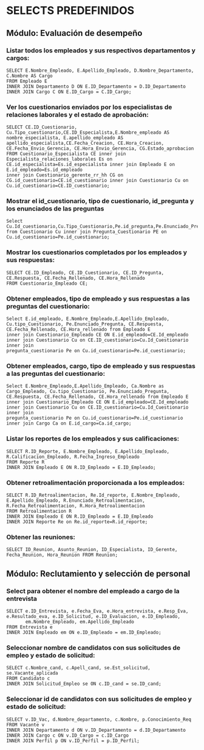 # SELECTS PREDEFINIDOS

## Módulo: Evaluación de desempeño
### Listar todos los empleados y sus respectivos departamentos y cargos:
	SELECT E.Nombre_Empleado, E.Apellido_Empleado, D.Nombre_Departamento, C.Nombre AS Cargo
	FROM Empleado E
	INNER JOIN Departamento D ON E.ID_Departamento = D.ID_Departamento
	INNER JOIN Cargo C ON E.ID_Cargo = C.ID_Cargo;
	
### Ver los cuestionarios enviados por los especialistas de relaciones laborales y el estado de aprobación:
	SELECT CE.ID_Cuestionario, Cu.Tipo_cuestionario,CE.ID_Especialista,E.Nombre_empleado AS nombre_especialista, E.apellido_empleado AS apellido_especialista,CE.Fecha_Creacion, CE.Hora_Creacion, CE.Fecha_Envio_Gerencia, CE.Hora_Envio_Gerencia, CG.Estado_aprobacion
	FROM Cuestionario_Especialista CE inner join Especialista_relaciones_laborales Es on CE.id_especialista=Es.id_especialista inner join Empleado E on E.id_empleado=Es.id_empleado 
	inner join Cuestionario_gerente_rr_hh CG on CG.id_cuestionario=CE.id_cuestionario inner join Cuestionario Cu on Cu.id_cuestionario=CE.ID_cuestionario;


### Mostrar el id_cuestionario, tipo de cuestionario, id_pregunta y los enunciados de las preguntas
	Select Cu.Id_cuestionario,Cu.Tipo_Cuestionario,Pe.id_pregunta,Pe.Enunciado_Pregunta from Cuestionario Cu inner join Pregunta_Cuestionario PE on Cu.id_cuestionario=Pe.id_cuestionario;
	
	
 ### Mostrar los cuestionarios completados por los empleados y sus respuestas:
	SELECT CE.ID_Empleado, CE.ID_Cuestionario, CE.ID_Pregunta, CE.Respuesta, CE.Fecha_Rellenado, CE.Hora_Rellenado
	FROM Cuestionario_Empleado CE;
	
### Obtener empleados, tipo de empleado y sus respuestas a las preguntas del cuestionario:
	Select E.id_empleado, E.Nombre_Empleado,E.Apellido_Empleado, Cu.tipo_Cuestionario, Pe.Enunciado_Pregunta, CE.Respuesta, CE.Fecha_Rellenado, CE.Hora_rellenado from Empleado E 
	inner join Cuestionario_Empleado CE ON E.id_empleado=CE.Id_empleado inner join Cuestionario Cu on CE.ID_cuestionario=Cu.Id_Cuestionario inner join
	pregunta_cuestionario Pe on Cu.id_cuestionario=Pe.id_cuestionario;
	
### Obtener empleados, cargo, tipo de empleado y sus respuestas a las preguntas del cuestionario:
	Select E.Nombre_Empleado,E.Apellido_Empleado, Ca.Nombre as Cargo_Empleado, Cu.tipo_Cuestionario, Pe.Enunciado_Pregunta, CE.Respuesta, CE.Fecha_Rellenado, CE.Hora_rellenado from Empleado E 
	inner join Cuestionario_Empleado CE ON E.id_empleado=CE.Id_empleado inner join Cuestionario Cu on CE.ID_cuestionario=Cu.Id_Cuestionario inner join
	pregunta_cuestionario Pe on Cu.id_cuestionario=Pe.id_cuestionario inner join Cargo Ca on E.id_cargo=Ca.id_cargo;
	
### Listar los reportes de los empleados y sus calificaciones:
	SELECT R.ID_Reporte, E.Nombre_Empleado, E.Apellido_Empleado, R.Calificacion_Empleado, R.Fecha_Ingreso_Empleado
	FROM Reporte R
	INNER JOIN Empleado E ON R.ID_Empleado = E.ID_Empleado;
	
### Obtener retroalimentación proporcionada a los empleados:
	SELECT R.ID_Retroalimentacion, Re.Id_reporte, E.Nombre_Empleado, E.Apellido_Empleado, R.Enunciado_Retroalimentacion, R.Fecha_Retroalimentacion, R.Hora_Retroalimentacion
	FROM Retroalimentacion R
	INNER JOIN Empleado E ON R.ID_Empleado = E.ID_Empleado
	INNER JOIN Reporte Re on Re.id_reporte=R.id_reporte;
	
### Obtener las reuniones:
	SELECT ID_Reunion, Asunto_Reunion, ID_Especialista, ID_Gerente, Fecha_Reunion, Hora_Reunion FROM Reunion;



## Módulo: Reclutamiento y selección de personal
### Select para obtener el nombre del empleado a cargo de la entrevista
	SELECT e.ID_Entrevista, e.Fecha_Eva, e.Hora_entrevista, e.Resp_Eva, e.Resultado_eva, e.ID_Solicitud, e.ID_Evaluacion, e.ID_Empleado, 
	       em.Nombre_Empleado, em.Apellido_Empleado
	FROM Entrevista e
	INNER JOIN Empleado em ON e.ID_Empleado = em.ID_Empleado;



### Seleccionar nombre de candidatos con sus solicitudes de empleo y estado de solicitud:
	SELECT c.Nombre_cand, c.Apell_cand, se.Est_solicitud, se.Vacante_aplicada
	FROM Candidato c
	INNER JOIN Solicitud_Empleo se ON c.ID_cand = se.ID_cand;


### Seleccionar id de candidatos con sus solicitudes de empleo y estado de solicitud:
	SELECT v.ID_Vac, d.Nombre_departamento, c.Nombre, p.Conocimiento_Req
	FROM Vacante v
	INNER JOIN Departamento d ON v.ID_Departamento = d.ID_Departamento
	INNER JOIN Cargo c ON v.ID_Cargo = c.ID_Cargo
	INNER JOIN Perfil p ON v.ID_Perfil = p.ID_Perfil;
